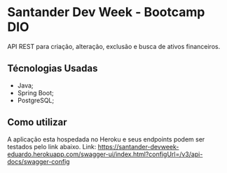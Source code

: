 # Santander Dev Week - Bootcamp DIO
API REST para criação, alteração, exclusão e busca de ativos financeiros.

## Técnologias Usadas
- Java;
- Spring Boot;
- PostgreSQL;

## Como utilizar
A aplicação esta hospedada no Heroku e seus endpoints podem ser testados pelo link abaixo.
Link: https://santander-devweek-eduardo.herokuapp.com/swagger-ui/index.html?configUrl=/v3/api-docs/swagger-config
